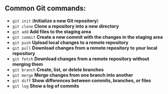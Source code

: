 ## Common Git commands:

- `git init` (**Initialize a new Git repository**)
- `git clone` **Clone a repository into a new directory**
- `git add` **Add files to the staging area**
- `git commit` **Create a new commit with the changes in the staging area**
- `git push` **Upload local changes to a remote repository**
- `git pull` **Download changes from a remote repository to your local repository**
- `git fetch` **Download changes from a remote repository without merging them**
- `git branch` **Create, list, or delete branches**
- `git merge` **Merge changes from one branch into another**
- `git diff` **Show differences between commits, branches, or files**
- `git log` **Show a log of commits**

